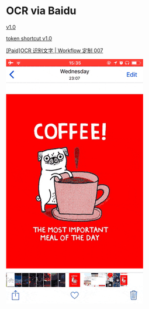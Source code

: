 # OCR via Baidu

[v1.0](https://workflow.is/workflows/f0bab5f5ae0441f1bd44eb939f5c7fe7)

[token shortcut v1.0](https://workflow.is/workflows/fbf23923a78a4aa4826c7a62e471409f)

[[Paid]OCR 识别文字 | Workflow 定制 007](https://sspai.com/post/42643)

![title](img.GIF)